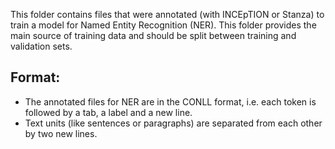 This folder contains files that were annotated (with INCEpTION or Stanza) to train a model for Named Entity Recognition (NER).
This folder provides the main source of training data and should be split between training and validation sets.

## Format:
- The annotated files for NER are in the CONLL format, i.e. each token is followed by a tab, a label and a new line.
- Text units (like sentences or paragraphs) are separated from each other by two new lines.
